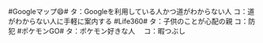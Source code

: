 #Googleマップ:smile:#
タ：Googleを利用している人かつ道がわからない人
 コ：道がわからない人に手軽に案内する
#Life360#
タ：子供のことが心配の親
 コ：防犯
#ポケモンGO#
タ：ポケモン好きな人　
コ：暇つぶし

